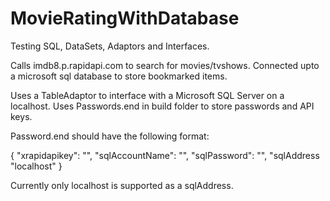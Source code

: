 # MovieRatingWithDatabase
Testing SQL, DataSets, Adaptors and Interfaces.

Calls imdb8.p.rapidapi.com to search for movies/tvshows.
Connected upto a microsoft sql database to store bookmarked items.

Uses a TableAdaptor to interface with a Microsoft SQL Server on a localhost.
Uses Passwords.end in build folder to store passwords and API keys.

Password.end should have the following format:

{
  "xrapidapikey": "",
  "sqlAccountName": "",
  "sqlPassword": "",
  "sqlAddress "localhost" 
}

Currently only localhost is supported as a sqlAddress.
